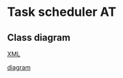 # Task scheduler AT

## Class diagram

[XML](doc/task-scheduler.xml)

[diagram](doc/task-scheduler.jpg)

